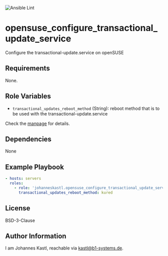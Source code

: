 ![Ansible Lint](https://github.com/johanneskastl/ansible-role-opensuse_configure_transactional_update_service/workflows/Ansible%20Lint/badge.svg)

opensuse_configure_transactional_update_service
=========

Configure the transactional-update.service on openSUSE

Requirements
------------

None.

Role Variables
--------------

- `transactional_updates_reboot_method` (String): reboot method that is to be
  used with the transactional-update.service

Check the
[manpage](https://manpages.opensuse.org/Tumbleweed/transactional-update/transactional-update.conf.5.en.html) for details.

Dependencies
------------

None

Example Playbook
----------------

```yaml
- hosts: servers
  roles:
    - role: 'johanneskastl.opensuse_configure_transactional_update_service'
      transactional_updates_reboot_method: kured
```

License
-------

BSD-3-Clause

Author Information
------------------

I am Johannes Kastl, reachable via kastl@b1-systems.de.
